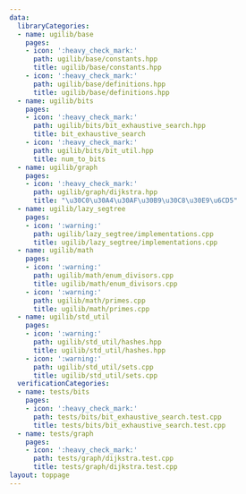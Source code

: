 ```yaml
---
data:
  libraryCategories:
  - name: ugilib/base
    pages:
    - icon: ':heavy_check_mark:'
      path: ugilib/base/constants.hpp
      title: ugilib/base/constants.hpp
    - icon: ':heavy_check_mark:'
      path: ugilib/base/definitions.hpp
      title: ugilib/base/definitions.hpp
  - name: ugilib/bits
    pages:
    - icon: ':heavy_check_mark:'
      path: ugilib/bits/bit_exhaustive_search.hpp
      title: bit_exhaustive_search
    - icon: ':heavy_check_mark:'
      path: ugilib/bits/bit_util.hpp
      title: num_to_bits
  - name: ugilib/graph
    pages:
    - icon: ':heavy_check_mark:'
      path: ugilib/graph/dijkstra.hpp
      title: "\u30C0\u30A4\u30AF\u30B9\u30C8\u30E9\u6CD5"
  - name: ugilib/lazy_segtree
    pages:
    - icon: ':warning:'
      path: ugilib/lazy_segtree/implementations.cpp
      title: ugilib/lazy_segtree/implementations.cpp
  - name: ugilib/math
    pages:
    - icon: ':warning:'
      path: ugilib/math/enum_divisors.cpp
      title: ugilib/math/enum_divisors.cpp
    - icon: ':warning:'
      path: ugilib/math/primes.cpp
      title: ugilib/math/primes.cpp
  - name: ugilib/std_util
    pages:
    - icon: ':warning:'
      path: ugilib/std_util/hashes.hpp
      title: ugilib/std_util/hashes.hpp
    - icon: ':warning:'
      path: ugilib/std_util/sets.cpp
      title: ugilib/std_util/sets.cpp
  verificationCategories:
  - name: tests/bits
    pages:
    - icon: ':heavy_check_mark:'
      path: tests/bits/bit_exhaustive_search.test.cpp
      title: tests/bits/bit_exhaustive_search.test.cpp
  - name: tests/graph
    pages:
    - icon: ':heavy_check_mark:'
      path: tests/graph/dijkstra.test.cpp
      title: tests/graph/dijkstra.test.cpp
layout: toppage
---
```

